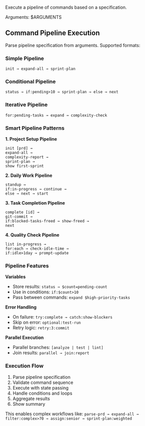 Execute a pipeline of commands based on a specification.

Arguments: $ARGUMENTS

## Command Pipeline Execution

Parse pipeline specification from arguments. Supported formats:

### Simple Pipeline

`init → expand-all → sprint-plan`

### Conditional Pipeline

`status → if:pending>10 → sprint-plan → else → next`

### Iterative Pipeline

`for:pending-tasks → expand → complexity-check`

### Smart Pipeline Patterns

**1. Project Setup Pipeline**

```
init [prd] →
expand-all →
complexity-report →
sprint-plan →
show first-sprint
```

**2. Daily Work Pipeline**

```
standup →
if:in-progress → continue →
else → next → start
```

**3. Task Completion Pipeline**

```
complete [id] →
git-commit →
if:blocked-tasks-freed → show-freed →
next
```

**4. Quality Check Pipeline**

```
list in-progress →
for:each → check-idle-time →
if:idle>1day → prompt-update
```

### Pipeline Features

**Variables**

- Store results: `status → $count=pending-count`
- Use in conditions: `if:$count>10`
- Pass between commands: `expand $high-priority-tasks`

**Error Handling**

- On failure: `try:complete → catch:show-blockers`
- Skip on error: `optional:test-run`
- Retry logic: `retry:3:commit`

**Parallel Execution**

- Parallel branches: `[analyze | test | lint]`
- Join results: `parallel → join:report`

### Execution Flow

1. Parse pipeline specification
2. Validate command sequence
3. Execute with state passing
4. Handle conditions and loops
5. Aggregate results
6. Show summary

This enables complex workflows like:
`parse-prd → expand-all → filter:complex>70 → assign:senior → sprint-plan:weighted`
